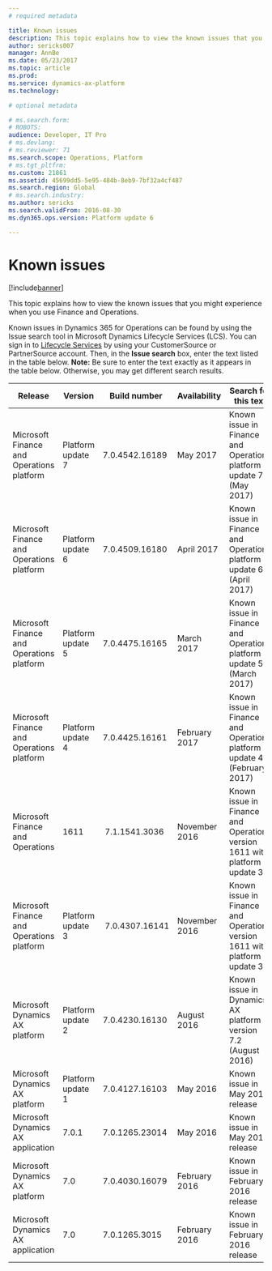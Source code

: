 ```yaml
---
# required metadata

title: Known issues
description: This topic explains how to view the known issues that you might experience when you use Finance and Operations.
author: sericks007
manager: AnnBe
ms.date: 05/23/2017
ms.topic: article
ms.prod: 
ms.service: dynamics-ax-platform
ms.technology: 

# optional metadata

# ms.search.form: 
# ROBOTS: 
audience: Developer, IT Pro
# ms.devlang: 
# ms.reviewer: 71
ms.search.scope: Operations, Platform
# ms.tgt_pltfrm: 
ms.custom: 21861
ms.assetid: 45699dd5-5e95-484b-8eb9-7bf32a4cf487
ms.search.region: Global
# ms.search.industry: 
ms.author: sericks
ms.search.validFrom: 2016-08-30
ms.dyn365.ops.version: Platform update 6

---
```


# Known issues

[!include[banner](../includes/banner.md)]


This topic explains how to view the known issues that you might experience when you use Finance and Operations.

Known issues in Dynamics 365 for Operations can be found by using the Issue search tool in Microsoft Dynamics Lifecycle Services (LCS). You can sign in to [Lifecycle Services](https://lcs.dynamics.com/) by using your CustomerSource or PartnerSource account. Then, in the **Issue search** box, enter the text listed in the table below. **Note:** Be sure to enter the text exactly as it appears in the table below. Otherwise, you may get different search results.

| **Release**                                    | **Version**       | **Build number** | **Availability** | **Search for this text**                                                       |
|------------------------------------------------|-------------------|------------------|------------------|--------------------------------------------------------------------------------|
| Microsoft Finance and Operations platform | Platform update 7 | 7.0.4542.16189               | May 2017    | Known issue in Finance and Operations platform update 7 (May 2017)   |
| Microsoft Finance and Operations platform | Platform update 6 | 7.0.4509.16180               | April 2017    | Known issue in Finance and Operations platform update 6 (April 2017)   |
| Microsoft Finance and Operations platform | Platform update 5 | 7.0.4475.16165   | March 2017    | Known issue in Finance and Operations platform update 5 (March 2017)   |
| Microsoft Finance and Operations platform | Platform update 4 | 7.0.4425.16161   | February 2017    | Known issue in Finance and Operations platform update 4 (February 2017)   |
| Microsoft Finance and Operations          | 1611              |  7.1.1541.3036   | November 2016    | Known issue in Finance and Operations version 1611 with platform update 3 |
| Microsoft Finance and Operations platform | Platform update 3 |  7.0.4307.16141  | November 2016    | Known issue in Finance and Operations version 1611 with platform update 3 |
| Microsoft Dynamics AX platform                 | Platform update 2 | 7.0.4230.16130   | August 2016      | Known issue in Dynamics AX platform version 7.2 (August 2016)                  |
| Microsoft Dynamics AX platform                 | Platform update 1 | 7.0.4127.16103   | May 2016         | Known issue in May 2016 release                                                |
| Microsoft Dynamics AX application              | 7.0.1             | 7.0.1265.23014   | May 2016         | Known issue in May 2016 release                                                |
| Microsoft Dynamics AX platform                 | 7.0               | 7.0.4030.16079   | February 2016    | Known issue in February 2016 release                                           |
| Microsoft Dynamics AX application              | 7.0               | 7.0.1265.3015    | February 2016    | Known issue in February 2016 release                                           |

 



